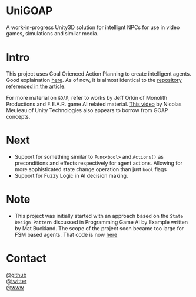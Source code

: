 # UniGOAP  
A work-in-progress Unity3D solution for intellignt NPCs for use in video games, simulations and similar media.

# Intro
This project uses Goal Orienced Action Planning to create intelligent agents. Good explaination [here](https://gamedevelopment.tutsplus.com/tutorials/goal-oriented-action-planning-for-a-smarter-ai--cms-20793). As of now, it is almost identical to the [repository referenced in the article](https://github.com/sploreg/goap).   

For more material on `GOAP`, refer to works by Jeff Orkin of Monolith Productions and F.E.A.R. game AI related material. [This video](https://www.youtube.com/watch?v=78nhJNPS0vA) by Nicolas Meuleau of Unity Technologies also appears to borrow from GOAP concepts.  
  
# Next  
- Support for something similar to `Func<bool>` and `Actions()` as preconditions and effects respectively for agent actions. Allowing for more sophisticated state change operation than just `bool` flags  
- Support for Fuzzy Logic in AI decision making.  

# Note
- This project was initially started with an approach based on the `State Design Pattern` discussed in Programming Game AI by Example written by Mat Buckland. The scope of the project soon became too large for FSM based agents. That code is now [here](https://github.com/adrenak/UniFSM)  

# Contact  
[@github](https://www.github.com/adrenak)  
[@twitter](https://www.twitter.com/vatsalAmbastha)  
[@www](http://www.vatsalambastha.com)